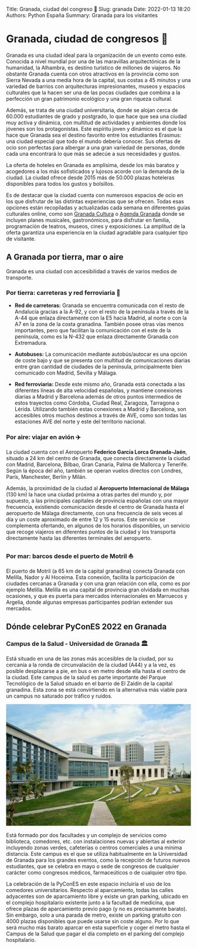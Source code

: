 Title: Granada, ciudad del congreso 🏢
Slug: granada
Date: 2022-01-13 18:20
Authors: Python España
Summary: Granada para los visitantes

# Granada, ciudad de congresos 🏢

Granada es una ciudad ideal para la organización de un evento como este. Conocida a nivel
mundial por una de las maravillas arquitectónicas de la humanidad, la Alhambra, es destino
turístico de millones de viajeros. No obstante Granada cuenta con otros atractivos en la
provincia como son Sierra Nevada a una media hora de la capital, sus costas a 45 minutos y
una variedad de barrios con arquitecturas impresionantes, museos y espacios culturales que la
hacen ser una de las pocas ciudades que combina a la perfección un gran patrimonio ecológico
y una gran riqueza cultural.

Además, se trata de una ciudad universitaria, donde se alojan cerca de 60.000 estudiantes
de grado y postgrado, lo que hace que sea una ciudad muy activa y dinámica, con multitud de
actividades y ambientes donde los jóvenes son los protagonistas. Este espíritu joven y dinámico
es el que la hace que Granada sea el destino favorito entre los estudiantes Erasmus: una
ciudad especial que todo el mundo debería conocer. Sus ofertas de ocio son perfectas para
albergar a una gran variedad de personas, donde cada una encontrará lo que más se adecúe a
sus necesidades y gustos.

La oferta de hoteles en Granada es amplísima, desde los más baratos y acogedores a los
más sofisticados y lujosos acorde con la demanda de la ciudad. La ciudad ofrece desde 2015
más de 50.000 plazas hoteleras disponibles para todos los gustos y bolsillos.

Es de destacar que la ciudad cuenta con numerosos espacios de ocio en los que disfrutar de
las distintas experiencias que se ofrecen. Todas esas opciones están recopiladas y actualizadas
cada semana en diferentes guías culturales online, como son
[Granada Cultura](https://granadaescultura.com/agenda/) o 
[Agenda Granada](https://www.agendadegranada.com/) donde se incluyen
planes musicales, gastronómicos, para disfrutar en familia, programación de teatros, museos,
cines y exposiciones. La amplitud de la oferta garantiza una experiencia en la ciudad agradable
para cualquier tipo de visitante.

## A Granada por tierra, mar o aire

Granada es una ciudad con accesibilidad a través de varios medios de transporte.

### Por tierra: carreteras y red ferroviaria 🚆

- **Red de carreteras:** Granada se encuentra comunicada con el resto de Andalucía
gracias a la A-92, y con el resto de la península a través de la A-44 que enlaza
directamente con la E5 hacia Madrid, al norte o con la A7 en la zona de la costa
granadina. También posee otras vías menos importantes, pero que facilitan la
comunicación con el este de la península, como es la N-432 que enlaza directamente
Granada con Extremadura.

- **Autobuses:** La comunicación mediante autobús/autocar es una opción de coste bajo y
que se presenta con multitud de comunicaciones diarias entre gran cantidad de ciudades
de la península, principalmente bien comunicado con Madrid, Sevilla y Málaga.

- **Red ferroviaria:** Desde este mismo año, Granada está conectada a las diferentes
líneas de alta velocidad españolas, y mantiene conexiones diarias a Madrid y Barcelona
además de otros puntos intermedios de estos trayectos como Córdoba, Ciudad Real,
Zaragoza, Tarragona o Lérida. Utilizando también estas conexiones a Madrid y
Barcelona, son accesibles otros muchos destinos a través de AVE, como son todas las
estaciones AVE del norte y este del territorio nacional.

### Por aire: viajar en avión ✈️
La ciudad cuenta con el Aeropuerto **Federico García Lorca Granada-Jaén**, situado a 24 km
del centro de Granada, que conecta directamente la ciudad con Madrid, Barcelona, Bilbao, Gran
Canaria, Palma de Mallorca y Tenerife. Según la época del año, también se operan vuelos
directos con Londres, París, Manchester, Berlín y Milán.

Además, la proximidad de la ciudad al **Aeropuerto Internacional de Málaga** (130 km) la hace
una ciudad próxima a otras partes del mundo y, por supuesto, a las principales capitales de
provincia españolas con una mayor frecuencia, existiendo comunicación desde el centro de
Granada hasta el aeropuerto de Málaga directamente, con una frecuencia de seis veces al día y
un coste aproximado de entre 12 y 15 euros. Este servicio se complementa ofertando, en
algunos de los horarios disponibles, un servicio que recoge viajeros en diferentes puntos de la
ciudad y los transporta directamente hasta las diferentes terminales del aeropuerto.

### Por mar: barcos desde el puerto de Motril ⛵
El puerto de Motril (a 65 km de la capital granadina) conecta Granada con Melilla, Nador y Al
Hoceima. Esta conexión, facilita la participación de ciudades cercanas a Granada y con una
gran relación con ella, como es por ejemplo Melilla. Melilla es una capital de provincia gran
olvidada en muchas ocasiones, y que es puerta para mercados internacionales en Marruecos y
Argelia, donde algunas empresas participantes podrían extender sus mercados.

## Dónde celebrar PyConES 2022 en Granada 
### Campus de la Salud - Universidad de Granada 🏛 

Está situado en una de las zonas más accesibles de la ciudad, por su cercanía a la
ronda de circunvalación de la ciudad (A44) y a la vez, es posible desplazarse a pie, en bus o
en metro desde ella hasta el centro de la ciudad. Este campus de la salud es parte
importante del Parque Tecnológico de la Salud situado en el barrio de El Zaidín de la
capital granadina. Esta zona se está convirtiendo en la alternativa más viable para
un campus no saturado por tráfico y ruidos.

![pts](../images/city/pts.jpeg)

Está formado por dos facultades y un complejo de servicios como biblioteca,
comedores, etc. con instalaciones nuevas y abiertas al exterior incluyendo zonas verdes,
cafeterías o centros comerciales a una mínima distancia. Este campus es el que se
utiliza habitualmente en la Universidad de Granada para los grandes eventos, como la
recepción de futuros nuevos estudiantes, que se celebra en mayo o sede de congresos de
cualquier carácter como congresos médicos, farmaceúticos o de cualquier otro tipo.

La celebración de la PyConES en este espacio incluiría el uso de los comedores universitarios.
Respecto al aparcamiento, todas las calles adyacentes son de aparcamiento libre y existe un
gran parking, ubicado en el complejo hospitalario existente junto a la facultad de medicina, que
ofrece plazas de aparcamiento previo pago (y no es precisamente barato). Sin embargo, solo a
una parada de metro, existe un parking gratuito con 4000 plazas disponibles que puede usarse
sin coste alguno. Por lo que será mucho más barato aparcar en esta superficie y coger el metro
hasta el Campus de la Salud que pagar el día completo en el parking del complejo hospitalario.
